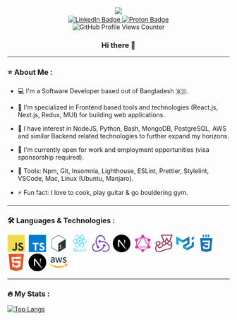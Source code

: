 <!--
**s8srahme/s8srahme** is a ✨ _special_ ✨ repository because its `README.md` (this file) appears on your GitHub profile.

Here are some ideas to get you started:

- 🔭 I’m currently working on ...
- 🌱 I’m currently learning ...
- 👯 I’m looking to collaborate on ...
- 🤔 I’m looking for help with ...
- 💬 Ask me about ...
- 📫 How to reach me: ...
- 😄 Pronouns: ...
- ⚡ Fun fact: ...
-->

<div id="header" align="center">
  <img src="https://media.giphy.com/media/v1.Y2lkPTc5MGI3NjExcmVpMWp4bGY2ODYzMDZ4bmVjZGRjc3puMmV6bHBtMnpxazlncW45NiZlcD12MV9pbnRlcm5hbF9naWZfYnlfaWQmY3Q9cw/gjrYDwbjnK8x36xZIO/giphy.gif" width="200px"/>
	<div id="badges">
		<a href="https://www.linkedin.com/in/s8srahme/">
			<img src="https://img.shields.io/badge/LinkedIn-0077B5?style=for-the-badge&logo=linkedin&logoColor=white" alt="LinkedIn Badge"/>
		</a>
		<a href="mailto:s8srahme@proton.me">
			<img src="https://img.shields.io/badge/Proton_Mail-8B89CC?style=for-the-badge&logo=protonmail&logoColor=white" alt="Proton Badge"/>
		</a>
	</div>
	<img src="https://komarev.com/ghpvc/?username=s8srahme&style=flat-square&color=blue" alt="GitHub Profile Views Counter"/>
	<h3>Hi there 👋</h3>
</div>

---

### ⭐ About Me :

- 💻 I'm a Software Developer based out of Bangladesh 🇧🇩.

- 🔭 I'm specialized in Frontend based tools and technologies (React.js, Next.js, Redux, MUI) for building web applications.

- 🌱 I have interest in NodeJS, Python, Bash, MongoDB, PostgreSQL, AWS and similar Backend related technologies to further expand my horizons.

- 💼 I'm currently open for work and employment opportunities (visa sponsorship required).

- 🔧 Tools: Npm, Git, Insomnia, Lighthouse, ESLint, Prettier, Stylelint, VSCode, Mac, Linux (Ubuntu, Manjaro).

- ⚡ Fun fact: I love to cook, play guitar & go bouldering gym.

---

### 🛠️ Languages & Technologies :

<div>
  <img src="https://github.com/devicons/devicon/blob/master/icons/javascript/javascript-original.svg" title="JavaScript" alt="JavaScript" width="40" height="40"/>&nbsp;
	<img src="https://github.com/devicons/devicon/blob/master/icons/typescript/typescript-original.svg" title="JavaScript" alt="TypeScript" width="40" height="40"/>&nbsp;
	<img src="https://github.com/devicons/devicon/blob/master/icons/bash/bash-original.svg" title="Bash" alt="Bash" width="40" height="40"/>&nbsp;
  <img src="https://github.com/devicons/devicon/blob/master/icons/react/react-original-wordmark.svg" title="React" alt="React" width="40" height="40"/>&nbsp;
  <img src="https://github.com/devicons/devicon/blob/master/icons/redux/redux-original.svg" title="Redux" alt="Redux" width="40" height="40"/>&nbsp;
	<img src="https://github.com/devicons/devicon/blob/master/icons/nextjs/nextjs-original.svg" title="NextJS" alt="NextJS" width="40" height="40"/>&nbsp;
	<img src="https://github.com/devicons/devicon/blob/master/icons/graphql/graphql-plain.svg" title="GraphQL" alt="GraphQL" width="40" height="40"/>&nbsp;
	<img src="https://github.com/devicons/devicon/blob/master/icons/jest/jest-plain.svg" title="Jest" alt="Jest" width="40" height="40"/>&nbsp;
  <img src="https://github.com/devicons/devicon/blob/master/icons/materialui/materialui-original.svg" title="Material UI" alt="Material UI" width="40" height="40"/>&nbsp;
  <img src="https://github.com/devicons/devicon/blob/master/icons/css3/css3-plain-wordmark.svg" title="CSS3" alt="CSS" width="40" height="40"/>&nbsp;
  <img src="https://github.com/devicons/devicon/blob/master/icons/html5/html5-original.svg" title="HTML5" alt="HTML" width="40" height="40"/>&nbsp;
	<img src="https://github.com/devicons/devicon/blob/master/icons/nextjs/nextjs-original.svg" title="PostgreSQL" alt="PostgreSQL" width="40" height="40"/>&nbsp;
	<img src="https://github.com/devicons/devicon/blob/master/icons/amazonwebservices/amazonwebservices-original-wordmark.svg" title="AWS" alt="AWS" width="40" height="40"/>&nbsp;
</div>

---

### 🔥 My Stats :

[![Top Langs](https://github-readme-stats.vercel.app/api/top-langs/?username=s8srahme&layout=compact&theme=vision-friendly-dark)](https://github.com/anuraghazra/github-readme-stats)
